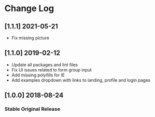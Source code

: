 # Change Log

##  [1.1.1] 2021-05-21
- Fix missing picture

## [1.1.0] 2019-02-12 
- Update all packages and lint files
- Fix UI issues related to form group input
- Add missing polyfills for IE
- Add examples dropdown with links to landing, profile and login pages 

## [1.0.0] 2018-08-24
### Stable Original Release
